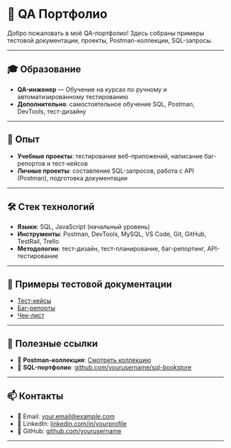 # 💼 QA Портфолио

Добро пожаловать в моё QA-портфолио! Здесь собраны примеры тестовой документации, проекты, Postman-коллекции, SQL-запросы.

---

## 🎓 Образование

- **QA-инженер** — Обучение на курсах по ручному и автоматизированному тестированию
- **Дополнительно**: самостоятельное обучение SQL, Postman, DevTools, тест-дизайну

---

## 🧪 Опыт

- **Учебные проекты**: тестирование веб-приложений, написание баг-репортов и тест-кейсов
- **Личные проекты**: составление SQL-запросов, работа с API (Postman), подготовка документации

---

## 🛠 Стек технологий

- **Языки**: SQL, JavaScript (начальный уровень)
- **Инструменты**: Postman, DevTools, MySQL, VS Code, Git, GitHub, TestRail, Trello
- **Методологии**: тест-дизайн, тест-планирование, баг-репортинг, API-тестирование

---

## 🧾 Примеры тестовой документации

- [Тест-кейсы](https://docs.google.com/spreadsheets/d/1CQ3No1rK1AlpXGvkM-nHjU5OdEq-06A8jZUsockDcJs/edit?usp=sharing)
- [Баг-репорты](https://docs.google.com/spreadsheets/d/1RlOSaCMWXYnr4Suhj8Gqg-sDArDMjRGzBfhPq6sm_EQ/edit?usp=sharing)
- [Чек-лист](https://docs.google.com/spreadsheets/d/17JLViIXNLENPTae0V0AhDKTwr2PF8BoHz3nTDa3gOxw/edit?usp=sharing)

---

## 🔗 Полезные ссылки

- 📁 **Postman-коллекция**: [Смотреть коллекцию](https://www.postman.com/yourworkspace/collections/yourcollectionid)
- 🐙 **SQL-портфолио**: [github.com/yourusername/sql-bookstore](https://github.com/yourusername/sql-bookstore)

---

## 📫 Контакты

- 📧 Email: your.email@example.com  
- 💼 LinkedIn: [linkedin.com/in/yourprofile](https://linkedin.com/in/yourprofile)  
- 🐙 GitHub: [github.com/yourusername](https://github.com/yourusername)

---
